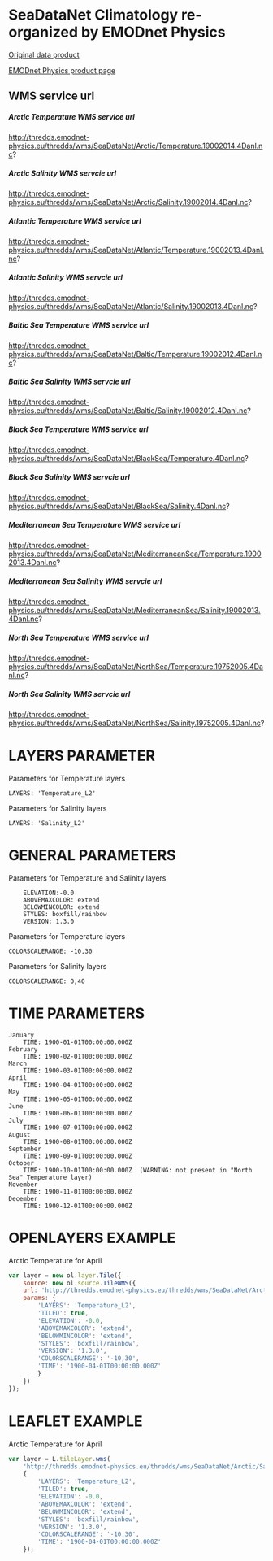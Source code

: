 # SeaDataNet Climatology re-organized by EMODnet Physics

[Original data product](http://sdn.oceanbrowser.net/web-vis/?server=http://gher-diva.phys.ulg.ac.be/web-vis/Python/web/wms)

[EMODnet Physics product page](http://www.emodnet-physics.eu/Map/Products/V2/PRODUCTS.aspx?PRODTYPE=CL)

## WMS service url

##### Arctic Temperature WMS service url
http://thredds.emodnet-physics.eu/thredds/wms/SeaDataNet/Arctic/Temperature.19002014.4Danl.nc?
#####	Arctic Salinity WMS servcie url
http://thredds.emodnet-physics.eu/thredds/wms/SeaDataNet/Arctic/Salinity.19002014.4Danl.nc?
#####	Atlantic Temperature WMS service url
http://thredds.emodnet-physics.eu/thredds/wms/SeaDataNet/Atlantic/Temperature.19002013.4Danl.nc?
#####	Atlantic Salinity WMS servcie url
http://thredds.emodnet-physics.eu/thredds/wms/SeaDataNet/Atlantic/Salinity.19002013.4Danl.nc?
#####	Baltic Sea Temperature WMS service url
http://thredds.emodnet-physics.eu/thredds/wms/SeaDataNet/Baltic/Temperature.19002012.4Danl.nc?
#####	Baltic Sea Salinity WMS servcie url
http://thredds.emodnet-physics.eu/thredds/wms/SeaDataNet/Baltic/Salinity.19002012.4Danl.nc?
#####	Black Sea Temperature WMS service url
http://thredds.emodnet-physics.eu/thredds/wms/SeaDataNet/BlackSea/Temperature.4Danl.nc?
#####	Black Sea Salinity WMS servcie url
http://thredds.emodnet-physics.eu/thredds/wms/SeaDataNet/BlackSea/Salinity.4Danl.nc?
#####	Mediterranean Sea Temperature WMS service url
http://thredds.emodnet-physics.eu/thredds/wms/SeaDataNet/MediterraneanSea/Temperature.19002013.4Danl.nc?
#####	Mediterranean Sea Salinity WMS servcie url
http://thredds.emodnet-physics.eu/thredds/wms/SeaDataNet/MediterraneanSea/Salinity.19002013.4Danl.nc?
#####	North Sea Temperature WMS service url
http://thredds.emodnet-physics.eu/thredds/wms/SeaDataNet/NorthSea/Temperature.19752005.4Danl.nc?
#####	North Sea Salinity WMS servcie url
http://thredds.emodnet-physics.eu/thredds/wms/SeaDataNet/NorthSea/Salinity.19752005.4Danl.nc?
			
# LAYERS PARAMETER

  Parameters for Temperature layers

    LAYERS: 'Temperature_L2'

  Parameters for Salinity layers
    
    LAYERS: 'Salinity_L2'

# GENERAL PARAMETERS

Parameters for Temperature and Salinity layers
  
		ELEVATION:-0.0
		ABOVEMAXCOLOR: extend
		BELOWMINCOLOR: extend
		STYLES: boxfill/rainbow
		VERSION: 1.3.0

Parameters for Temperature layers

    COLORSCALERANGE: -10,30

Parameters for Salinity layers 
		
    COLORSCALERANGE: 0,40
		
# TIME PARAMETERS
	
	January 
		TIME: 1900-01-01T00:00:00.000Z
	February 
		TIME: 1900-02-01T00:00:00.000Z
	March 
		TIME: 1900-03-01T00:00:00.000Z
	April 
		TIME: 1900-04-01T00:00:00.000Z
	May
		TIME: 1900-05-01T00:00:00.000Z
	June
		TIME: 1900-06-01T00:00:00.000Z
	July
		TIME: 1900-07-01T00:00:00.000Z
	August 
		TIME: 1900-08-01T00:00:00.000Z
	September 
		TIME: 1900-09-01T00:00:00.000Z
	October
		TIME: 1900-10-01T00:00:00.000Z  (WARNING: not present in "North Sea" Temperature layer)
	November 
		TIME: 1900-11-01T00:00:00.000Z
	December 
		TIME: 1900-12-01T00:00:00.000Z

# OPENLAYERS EXAMPLE

Arctic Temperature for April
```javascript
var layer = new ol.layer.Tile({          
	source: new ol.source.TileWMS({
	url: 'http://thredds.emodnet-physics.eu/thredds/wms/SeaDataNet/Arctic/Salinity.19002014.4Danl.nc?',
	params: {
		'LAYERS': 'Temperature_L2', 
		'TILED': true,
		'ELEVATION': -0.0,
		'ABOVEMAXCOLOR': 'extend',
		'BELOWMINCOLOR': 'extend',
		'STYLES': 'boxfill/rainbow',
		'VERSION': '1.3.0',
		'COLORSCALERANGE': '-10,30',
		'TIME': '1900-04-01T00:00:00.000Z'
		}
	})
});
```

# LEAFLET EXAMPLE

Arctic Temperature for April
```javascript
var layer = L.tileLayer.wms(
	'http://thredds.emodnet-physics.eu/thredds/wms/SeaDataNet/Arctic/Salinity.19002014.4Danl.nc?', 
	{
		'LAYERS': 'Temperature_L2', 
		'TILED': true,
		'ELEVATION': -0.0,
		'ABOVEMAXCOLOR': 'extend',
		'BELOWMINCOLOR': 'extend',
		'STYLES': 'boxfill/rainbow',
		'VERSION': '1.3.0',
		'COLORSCALERANGE': '-10,30',
		'TIME': '1900-04-01T00:00:00.000Z'		
	});
```


